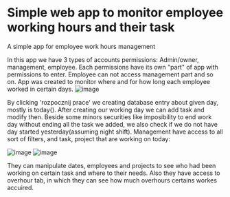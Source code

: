 # Simple web app to monitor employee working hours and their task
A simple app for employee work hours management

In this app we have 3 types of accounts permissions: Admin/owner, management, employee. Each permissions have its own "part" of app with permissions to enter. Employee can not access management part and so on.
App was created to monitor where and for how long each employee worked in certain days.
![image](https://user-images.githubusercontent.com/90956337/229802985-ffe23d5b-ccfb-4af7-9aef-19793b165da8.png)

By clicking 'rozpocznij prace' we creating database entry about given day, mostly is today(). After creating our working day we can add task and modify then. Beside some minors securities like imposibility to end work day without ending all the task we added, we also check if we do not have day started yesterday(assuming night shift).
Management have access to all sort of filters, and task, project that are working on today:

![image](https://user-images.githubusercontent.com/90956337/229804411-2478e7ba-e8fd-4e32-906e-69f96757893f.png)
![image](https://user-images.githubusercontent.com/90956337/229805687-ba1cd0e6-704b-4e57-a200-0387fa7e7449.png)

They can manipulate dates, employees and projects to see who had been working on certain task and where to their needs.
Also they have access to overhour tab, in which they can see how much overhours certains workes accuired. 
